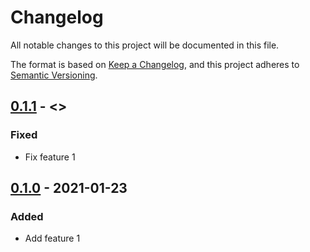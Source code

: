 # Changelog

All notable changes to this project will be documented in this file.

The format is based on [Keep a Changelog](https://keepachangelog.com/en/1.0.0/),
and this project adheres to [Semantic Versioning](https://semver.org/spec/v2.0.0.html).

## [0.1.1](https://github.com/dummy/dummy/compare/v0.1.0...0.1.1) - <<DATE>>

### Fixed

- Fix feature 1

## [0.1.0](https://github.com/dummy/dummy/releases/tag/v0.1.0) - 2021-01-23

### Added

- Add feature 1

<!-- generated by git-cliff -->
